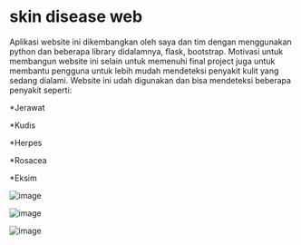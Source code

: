 # skin disease web
 
Aplikasi website ini dikembangkan oleh saya dan tim dengan menggunakan python dan beberapa library didalamnya, flask, bootstrap. Motivasi untuk membangun website ini selain untuk memenuhi final project juga untuk membantu pengguna untuk lebih mudah mendeteksi penyakit kulit yang sedang dialami. Website ini udah digunakan dan bisa mendeteksi beberapa penyakit seperti:

*Jerawat

*Kudis

*Herpes

*Rosacea

*Eksim


![image](https://user-images.githubusercontent.com/66414145/182526721-b7b92406-5aec-4d56-b5d4-5a1c353b0e31.png)

![image](https://user-images.githubusercontent.com/66414145/182526688-a3d1c716-6c84-4d5d-8b8e-dd862ed5c763.png)

![image](https://user-images.githubusercontent.com/66414145/182526605-aee13b8b-7096-4e7b-a0b0-5f53750e7234.png)
